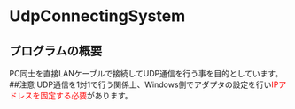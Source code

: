 # UdpConnectingSystem
## プログラムの概要
PC同士を直接LANケーブルで接続してUDP通信を行う事を目的としています。<br>
##注意
UDP通信を1対1で行う関係上、Windows側でアダプタの設定を行い<font color="Red">IPアドレスを固定する必要</font>があります。
